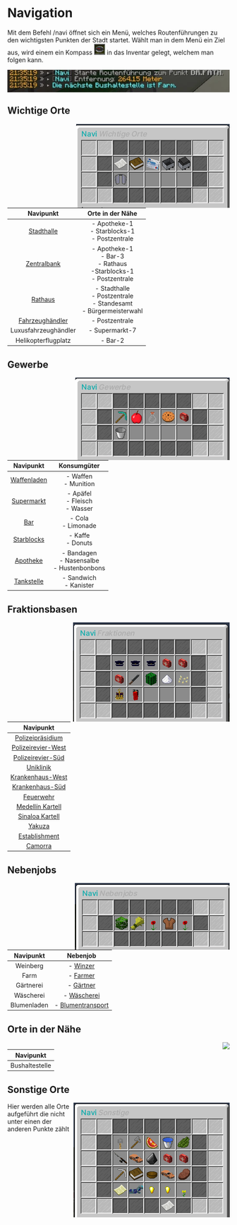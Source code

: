 # Navigation

Mit dem Befehl /navi öffnet sich ein Menü, welches Routenführungen zu den wichtigsten Punkten der Stadt startet. Wählt man in dem Menü ein Ziel aus, wird einem ein Kompass <img width="25" height="25" src="../../../assets/image/allgemein/navigation/Compass.png"> in das Inventar gelegt, welchem man folgen kann.

<img align="center"  src="../../../assets/image/allgemein/navigation/NavigationChat.png">

## Wichtige Orte
<img align="right" src="../../../assets/image/allgemein/navigation/NavigationWichtigeOrte.png">

| Navipunkt | Orte in der Nähe |
|:-:|:-:|
| [Stadthalle](../../pages/orte/stadthalle.md) | - Apotheke-1 <br> - Starblocks-1 <br> - Postzentrale  |
| [Zentralbank](../../pages/orte/zentralbank.md) | - Apotheke-1 <br> - Bar-3 <br> - Rathaus <br> -Starblocks-1 <br> - Postzentrale |
| [Rathaus](../../pages/orte/rathaus.md) | - Stadthalle <br> - Postzentrale <br> - Standesamt <br> - Bürgermeisterwahl |
| [Fahrzeughändler](../../pages/orte/fahrzeughändler.md) |- Postzentrale |
| Luxusfahrzeughändler | - Supermarkt-7 |
| Helikopterflugplatz | - Bar-2 |

## Gewerbe
<img align="right" src="../../../assets/image/allgemein/navigation/NavigationGewerbe.png">

| Navipunkt | Konsumgüter |
|:-:|:-:|
| [Waffenladen](../../pages/biz/waffenladen.md) | - Waffen <br> - Munition  |
| [Supermarkt](../../pages/biz/supermarkt.md) | - Apäfel <br> - Fleisch <br> - Wasser  |
| [Bar](../../pages/biz/bar.md) | - Cola <br> - Limonade  |
| [Starblocks](../../pages/biz/starblocks.md) | - Kaffe <br> - Donuts  |
| [Apotheke](../../pages/biz/apotheke.md) | - Bandagen <br> - Nasensalbe <br> - Hustenbonbons  |
| [Tankstelle](../../pages/biz/tankstelle.md) | - Sandwich <br> - Kanister   |

## Fraktionsbasen
<img align="right" src="../../../assets/image/allgemein/navigation/NavigationFrakbasen.png">

| Navipunkt |
|:-:|
| [Polizeipräsidium](../../pages/fraktionen/polizei.md) |
| [Polizeirevier-West](../../pages/fraktionen/polizei.md) |
| [Polizeirevier-Süd](../../pages/fraktionen/polizei.md) |
| [Uniklinik](../../pages/fraktionen/rettungsdienst.md) |
| [Krankenhaus-West](../../pages/fraktionen/rettungsdienst.md) |
| [Krankenhaus-Süd](../../pages/fraktionen/rettungsdienst.md) |
| [Feuerwehr](../../pages/fraktionen/rettungsdienst.md) |
| [Medellín Kartell](../../pages/fraktionen/kartell.md) |
| [Sinaloa Kartell](../../pages/fraktionen/cds.md) |
| [Yakuza](../../pages/fraktionen/yakuza.md) |
| [Establishment](../../pages/fraktionen/establishment.md) |
| [Camorra](../../pages/fraktionen/camorra.md) |

## Nebenjobs
<img align="right" src="../../../assets/image/allgemein/navigation/NavigationNebenjobs.png">

| Navipunkt | Nebenjob |
|:-:|:-:|
| Weinberg | - [Winzer](../../pages/nebenjobs/winzer.md) |
| Farm | - [Farmer](../../pages/nebenjobs/farmer.md) |
| Gärtnerei | - [Gärtner](../../pages/nebenjobs/gärtner.md) |
| Wäscherei | - [Wäscherei](../../pages/nebenjobs/wäscherei.md) |
| Blumenladen | - [Blumentransport](../../pages/nebenjobs/blumentransport.md) |

## Orte in der Nähe
<img align="right" src="../../../assets/image/allgemein/navigation/NavigationOrteInDerNähe.png">

| Navipunkt |
|:-:|
| Bushaltestelle |

## Sonstige Orte
<img align="right" src="../../../assets/image/allgemein/navigation/NavigationSonstigeOrte.png">

Hier werden alle Orte aufgeführt die nicht unter einen der anderen Punkte zählt
